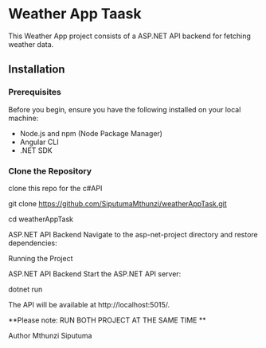# Weather App Taask

This Weather App project consists of a ASP.NET API backend for fetching weather data.

## Installation

### Prerequisites

Before you begin, ensure you have the following installed on your local machine:


- Node.js and npm (Node Package Manager)
- Angular CLI
- .NET SDK

### Clone the Repository

clone this repo for the c#API 

git clone https://github.com/SiputumaMthunzi/weatherAppTask.git

cd weatherAppTask


ASP.NET API Backend
Navigate to the asp-net-project directory and restore dependencies:

Running the Project

ASP.NET API Backend
Start the ASP.NET API server:

dotnet run

The API will be available at http://localhost:5015/.

**Please note:  RUN BOTH PROJECT AT THE SAME TIME **

Author Mthunzi Siputuma

